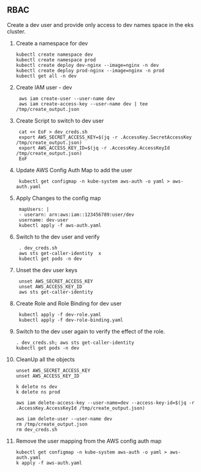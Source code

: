 ## RBAC

Create a dev user and provide only access to dev names space in the eks cluster. 

 1. Create a namespace for dev

	    kubectl create namespace dev
	    kubectl create namespace prod
	    kubectl create deploy dev-nginx --image=nginx -n dev
	    kubectl create deploy prod-nginx --image=nginx -n prod
	    kubectl get all -n dev

  

2. Create IAM user - dev

	    aws iam create-user --user-name dev
	    aws iam create-access-key --user-name dev | tee /tmp/create_output.json

3. Create Script to switch to dev user

	    cat << EoF > dev_creds.sh
	    export AWS_SECRET_ACCESS_KEY=$(jq -r .AccessKey.SecretAccessKey /tmp/create_output.json)
	    export AWS_ACCESS_KEY_ID=$(jq -r .AccessKey.AccessKeyId /tmp/create_output.json)
	    EoF

4. Update AWS Config Auth Map to add the user

	    kubectl get configmap -n kube-system aws-auth -o yaml > aws-auth.yaml

5. Apply Changes to the config map

	    mapUsers: |
	    - userarn: arn:aws:iam::123456789:user/dev
	    username: dev-user
	    kubectl apply -f aws-auth.yaml

6. Switch to the dev user and verify

	    . dev_creds.sh
	    aws sts get-caller-identity  x
	    kubectl get pods -n dev

7. Unset the dev user keys

		unset AWS_SECRET_ACCESS_KEY
		unset AWS_ACCESS_KEY_ID
		aws sts get-caller-identity  

9. Create Role and Role Binding for dev user

		kubectl apply -f dev-role.yaml
		kubectl apply -f dev-role-binding.yaml  

10. Switch to the dev user again to verify the effect of the role.

		. dev_creds.sh; aws sts get-caller-identity
		kubectl get pods -n dev
	
11. CleanUp all the objects

	    unset AWS_SECRET_ACCESS_KEY
	    unset AWS_ACCESS_KEY_ID

	    k delete ns dev
	    k delete ns prod

	    aws iam delete-access-key --user-name=dev --access-key-id=$(jq -r .AccessKey.AccessKeyId /tmp/create_output.json)

	    aws iam delete-user --user-name dev
	    rm /tmp/create_output.json
	    rm dev_creds.sh

12. Remove the user mapping from the AWS config auth map

	    kubectl get configmap -n kube-system aws-auth -o yaml > aws-auth.yaml
	    k apply -f aws-auth.yaml

